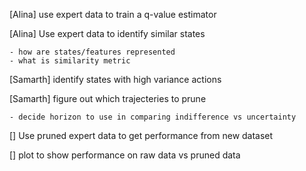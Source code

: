 [Alina] use expert data to train a q-value estimator

[Alina] Use expert data to identify similar states

    - how are states/features represented
    - what is similarity metric

[Samarth] identify states with high variance actions

[Samarth] figure out which trajecteries to prune

    - decide horizon to use in comparing indifference vs uncertainty

[] Use pruned expert data to get performance from new dataset

[] plot to show performance on raw data vs pruned data
